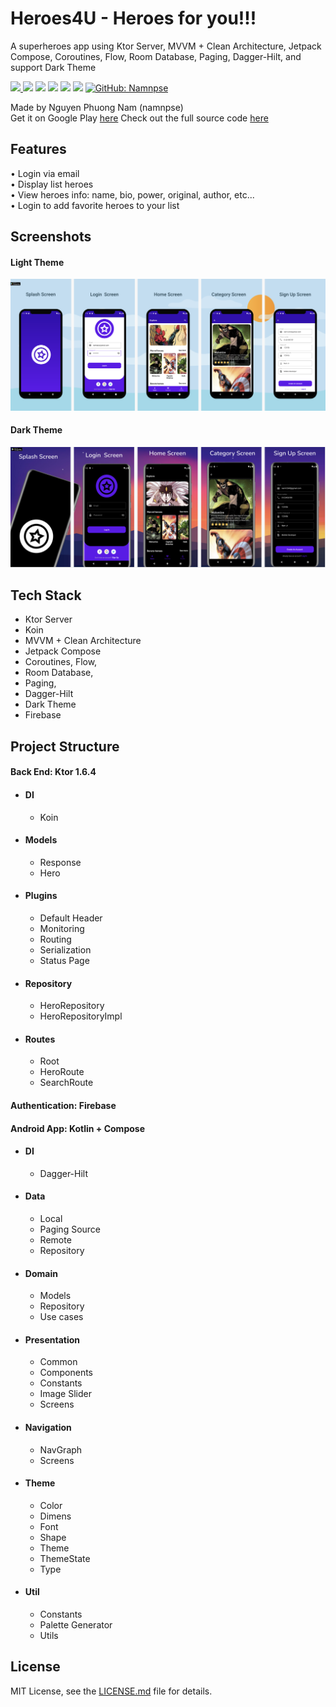 # Heroes4U - Heroes for you!!!
A superheroes app using Ktor Server, MVVM + Clean Architecture, Jetpack Compose, Coroutines, Flow, Room Database, Paging, Dagger-Hilt, and support Dark Theme

<p>
  <a href="https://github.com/namnpse/superheroes-app">
    <img src="https://img.shields.io/github/stars/namnpse/superheroes-app?logo=github" />
  </a>
  <img src="https://img.shields.io/github/license/namnpse/superheroes-app?logo=github" />
  <img src="https://img.shields.io/badge/compose-1.3.1-blue.svg" />
  <img src="https://img.shields.io/badge/java-11-blue.svg" />
  <img src="https://img.shields.io/badge/kotlin-1.7.10-blue.svg" />
  <img src="https://img.shields.io/badge/ktor-v1.6.4-blue.svg" />
  <a href="https://github.com/namnpse">
    <img alt="GitHub: Namnpse" src="https://img.shields.io/github/followers/namnpse?label=Follow&style=social" target="_blank" />
  </a>
</p>

Made by Nguyen Phuong Nam (namnpse)<br>
Get it on Google Play [here](https://play.google.com/store/apps/details?id=com.namnp.heroes)
Check out the full source code [here](https://github.com/namnpse/superheroes-app/)

## Features

• Login via email<br>
• Display list heroes<br>
• View heroes info: name, bio, power, original, author, etc...<br>
• Login to add favorite heroes to your list<br>

## Screenshots

#### Light Theme

![Light Theme](https://github.com/namnpse/superheroes-app/blob/dev/screenshots/heroes4u-light-theme.png)

#### Dark Theme

![Dark Theme](https://github.com/namnpse/superheroes-app/blob/dev/screenshots/heroes4u-dark-theme.png)


## Tech Stack
  * Ktor Server
  * Koin
  * MVVM + Clean Architecture
  * Jetpack Compose
  * Coroutines, Flow, 
  * Room Database, 
  * Paging, 
  * Dagger-Hilt
  * Dark Theme
  * Firebase

## Project Structure
#### Back End: Ktor 1.6.4

* #### DI
  * Koin
* #### Models
  * Response
  * Hero
* #### Plugins
  * Default Header
  * Monitoring
  * Routing
  * Serialization
  * Status Page
* #### Repository
  * HeroRepository
  * HeroRepositoryImpl
* #### Routes
  * Root
  * HeroRoute
  * SearchRoute
<!-- 1. First ordered list item
2. Another item
⋅⋅* Unordered sub-list. 
1. Actual numbers don't matter, just that it's a number
⋅⋅1. Ordered sub-list
4. And another item.

⋅⋅⋅You can have properly indented paragraphs within list items. Notice the blank line above, and the leading spaces (at least one, but we'll use three here to also align the raw Markdown).

⋅⋅⋅To have a line break without a paragraph, you will need to use two trailing spaces.⋅⋅
⋅⋅⋅Note that this line is separate, but within the same paragraph.⋅⋅
⋅⋅⋅(This is contrary to the typical GFM line break behaviour, where trailing spaces are not required.)

*^ Unordered list can use asterisks
- Or minuses
+ Or pluses
+ Or pluses -->

#### Authentication: Firebase

#### Android App: Kotlin + Compose

* #### DI
  * Dagger-Hilt
* #### Data
  * Local
  * Paging Source
  * Remote
  * Repository
* #### Domain
  * Models
  * Repository
  * Use cases
* #### Presentation
  * Common
  * Components
  * Constants
  * Image Slider
  * Screens
* #### Navigation
  * NavGraph
  * Screens
* #### Theme
  * Color
  * Dimens
  * Font
  * Shape
  * Theme
  * ThemeState
  * Type
* #### Util
  * Constants
  * Palette Generator
  * Utils

## License

MIT License, see the [LICENSE.md](https://github.com/namnpse/superheroes-app/blob/master/LICENSE) file for details.
